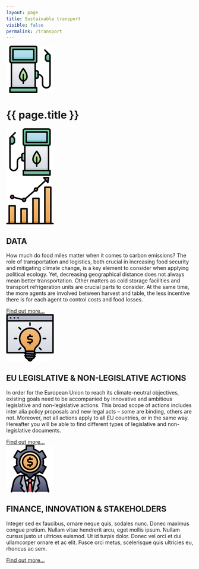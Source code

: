 ```yaml
---
layout: page
title: Sustainable transport
visible: false
permalink: /transport
---
```


<div>
	<div class="centered-title">
		<img src="/assets/icons/DrawKit-Ecology/Color/Gas Station.svg">
		<h1>{{ page.title }}</h1>
		<img src="/assets/icons/DrawKit-Ecology/Color/Gas Station.svg" style="transform: scaleX(-1);">
	</div>
	<div class="flex-container">
		<div class="row">
			<img class="card-img" src="/assets/icons/DrawKit-SaaS/Color/Hockey stick growth.svg">
			<div class="card-descr">
				<h2>DATA</h2>
				<p>
					How much do food miles matter when it comes to carbon emissions? The role of transportation and
					logistics, both crucial in increasing food security and mitigating climate change, is a key element
					to consider when applying political ecology. Yet, decreasing geographical distance does not always
					mean better transportation. Other matters as cold storage facilities and transport refrigeration
					units are crucial parts to consider. At the same time, the more agents are involved between harvest
					and table, the less incentive there is for each agent to control costs and food losses.
				</p>
				<a class="underlined" href="/transport/data">Find out more...</a>
			</div>
		</div>
		<div class="row">
			<img class="card-img" src="/assets/icons/DrawKit-SaaS/Color/Creative Idea.svg">
			<div class="card-descr">
				<h2>EU LEGISLATIVE & NON-LEGISLATIVE ACTIONS</h2>
				<p>
					In order for the European Union to reach its climate-neutral objectives, existing goals need to be
					accompanied by innovative and ambitious legislative and non-legislative actions. This broad scope of
					actions includes inter alia policy proposals and new legal acts – some are binding, others are not.
					Moreover, not all actions apply to all EU countries, or in the same way. Hereafter you will be able
					to find different types of legislative and non-legislative documents.
				</p>
				<a class="underlined" href="/transport/legislations">Find out more...</a>
			</div>
		</div>
		<div class="row">
			<img class="card-img" src="/assets/icons/DrawKit-SaaS/Color/Investor.svg">
			<div class="card-descr">
				<h2>FINANCE, INNOVATION & STAKEHOLDERS</h2>
				<p>
					<span class="temp">
						Integer sed ex faucibus, ornare neque quis, sodales nunc. Donec maximus congue pretium. Nullam
						vitae hendrerit arcu, eget mollis ipsum. Nullam cursus justo ut ultrices euismod. Ut id turpis
						dolor. Donec vel orci et dui ullamcorper ornare et ac elit. Fusce orci metus, scelerisque quis
						ultricies eu, rhoncus ac sem.
					</span>
				</p>
				<a class="underlined" href="/finance_innovation">Find out more...</a>
			</div>
		</div>
	</div>

</div>